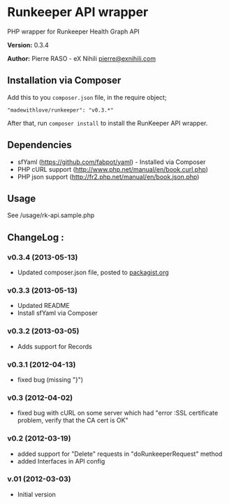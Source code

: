 # Runkeeper API wrapper

PHP wrapper for Runkeeper Health Graph API

**Version:** 0.3.4

**Author:** Pierre RASO - eX Nihili <pierre@exnihili.com>

## Installation via Composer

Add this to you `composer.json` file, in the require object;

    "madewithlove/runkeeper": "v0.3.*"

After that, run `composer install` to install the RunKeeper API wrapper.

## Dependencies

* sfYaml (https://github.com/fabpot/yaml) - Installed via Composer
* PHP cURL support (http://www.php.net/manual/en/book.curl.php)
* PHP json support (http://fr2.php.net/manual/en/book.json.php)

## Usage

See /usage/rk-api.sample.php

## ChangeLog :

### v0.3.4 (2013-05-13)

* Updated composer.json file, posted to [packagist.org](https://packagist.org/)

### v0.3.3 (2013-05-13)

* Updated README
* Install sfYaml via Composer

### v0.3.2 (2013-03-05)

* Adds support for Records

### v0.3.1 (2012-04-13)

* fixed bug (missing "}")

### v0.3 (2012-04-02)

* fixed bug with cURL on some server which had "error :SSL certificate problem, verify that the CA cert is OK"

### v0.2 (2012-03-19)

* added support for "Delete" requests in "doRunkeeperRequest" method
* added Interfaces in API config

### v.01 (2012-03-03)

* Initial version